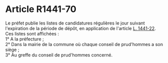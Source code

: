 # Article R1441-70

  
Le préfet publie les listes de candidatures régulières le jour suivant l'expiration de la période de dépôt, en application de l'article [L. 1441-22][1]. Ces listes sont affichées :   
1° A la préfecture ;   
2° Dans la mairie de la commune où chaque conseil de prud'hommes a son siège ;   
3° Au greffe du conseil de prud'hommes concerné.

 [1]: /affichCodeArticle.do?cidTexte=LEGITEXT000006072050&idArticle=LEGIARTI000006901506&dateTexte=&categorieLien=cid
